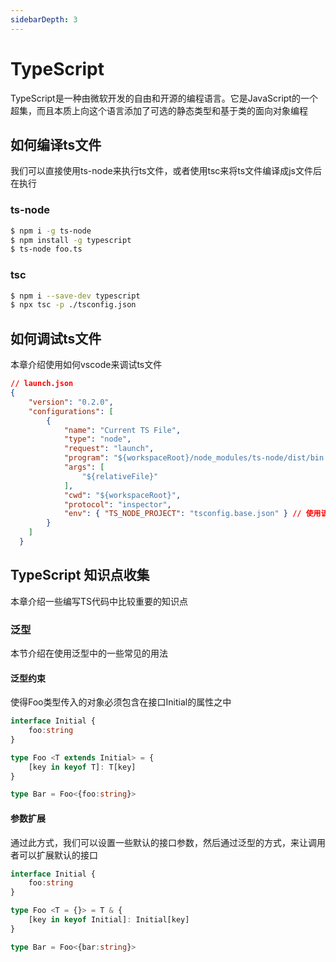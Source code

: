 ```yaml
---
sidebarDepth: 3
---
```


# TypeScript

TypeScript是一种由微软开发的自由和开源的编程语言。它是JavaScript的一个超集，而且本质上向这个语言添加了可选的静态类型和基于类的面向对象编程

## 如何编译ts文件

我们可以直接使用ts-node来执行ts文件，或者使用tsc来将ts文件编译成js文件后在执行

### ts-node

```bash
$ npm i -g ts-node
$ npm install -g typescript
$ ts-node foo.ts
```

### tsc

```bash
$ npm i --save-dev typescript
$ npx tsc -p ./tsconfig.json
```

## 如何调试ts文件

本章介绍使用如何vscode来调试ts文件

```json
// launch.json
{
    "version": "0.2.0",
    "configurations": [
        {
            "name": "Current TS File",
            "type": "node",
            "request": "launch",
            "program": "${workspaceRoot}/node_modules/ts-node/dist/bin.js",
            "args": [
                "${relativeFile}"
            ],
            "cwd": "${workspaceRoot}",
            "protocol": "inspector",
            "env": { "TS_NODE_PROJECT": "tsconfig.base.json" } // 使用该环境变量指定具体的tsconfig文件，默认为tsconfig.json
        }
    ]
  }
```

## TypeScript 知识点收集

本章介绍一些编写TS代码中比较重要的知识点

### 泛型

本节介绍在使用泛型中的一些常见的用法

#### 泛型约束

使得Foo类型传入的对象必须包含在接口Initial的属性之中

```ts
interface Initial {
    foo:string
}

type Foo <T extends Initial> = {
    [key in keyof T]: T[key]
}

type Bar = Foo<{foo:string}>
```

#### 参数扩展

通过此方式，我们可以设置一些默认的接口参数，然后通过泛型的方式，来让调用者可以扩展默认的接口

```ts
interface Initial {
    foo:string
}

type Foo <T = {}> = T & {
    [key in keyof Initial]: Initial[key]
}

type Bar = Foo<{bar:string}>
```